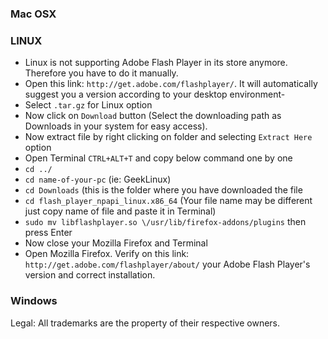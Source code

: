 ### Mac OSX
### LINUX
* Linux is not supporting Adobe Flash Player in its store anymore. Therefore you have to do it manually.
* Open this link: `http://get.adobe.com/flashplayer/`. It will automatically suggest you a version according to your desktop environment-
* Select `.tar.gz` for Linux option
* Now click on `Download` button (Select the downloading path as Downloads in your system for easy access).
* Now extract file by right clicking on folder and selecting `Extract Here` option
* Open Terminal `CTRL+ALT+T` and copy below command one by one
* `cd ../`
* `cd name-of-your-pc` (ie: GeekLinux)
* `cd Downloads` (this is the folder where you have downloaded the file 
* `cd flash_player_npapi_linux.x86_64` (Your file name may be different just copy name of file and paste it in Terminal)
* `sudo mv libflashplayer.so \/usr/lib/firefox-addons/plugins` then press Enter
* Now close your Mozilla Firefox and Terminal
* Open Mozilla Firefox. Verify on this link: `http://get.adobe.com/flashplayer/about/` your Adobe Flash Player's version and correct installation.
### Windows


Legal:
All trademarks are the property of their respective owners.